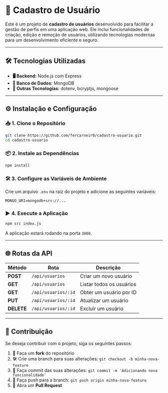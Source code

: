 # 🚀 Cadastro de Usuário

Este é um projeto de **cadastro de usuários** desenvolvido para facilitar a gestão de perfis em uma aplicação web. Ele inclui funcionalidades de criação, edição e remoção de usuários, utilizando tecnologias modernas para um desenvolvimento eficiente e seguro.

---

## 🛠 Tecnologias Utilizadas

- **🖥 Backend:** Node.js com Express
- **💾 Banco de Dados:** MongoDB
- **📡 Outras Tecnologias:** dotenv, bcryptjs, mongoose

---

## ⚙️ Instalação e Configuração

### 📥 1. Clone o Repositório

```bash
git clone https://github.com/fercarneir0/cadastro-usuario.git
cd cadastro-usuario
```

### 📦 2. Instale as Dependências

```bash
npm install
```

### 🛠 3. Configure as Variáveis de Ambiente

Crie um arquivo `.env` na raiz do projeto e adicione as seguintes variáveis:

```env
MONGO_URI=mongodb+srv://...
```

### ▶️ 4. Execute a Aplicação

```bash
npm src index.js
```

A aplicação estará rodando na porta `3000`.

---

## 🌐 Rotas da API

| Método | Rota | Descrição |
|--------|------|-----------|
| **POST** | `/api/usuarios` | Criar um novo usuário |
| **GET** | `/api/usuarios` | Listar todos os usuários |
| **GET** | `/api/usuarios/:id` | Obter um usuário por ID |
| **PUT** | `/api/usuarios/:id` | Atualizar um usuário |
| **DELETE** | `/api/usuarios/:id` | Excluir um usuário |

---

## 🤝 Contribuição

Se deseja contribuir com o projeto, siga os seguintes passos:

1. 🔄 Faça um **fork** do repositório
2. 🛠 Crie uma branch para suas alterações: `git checkout -b minha-nova-feature`
3. 💾 Faça commit das suas alterações: `git commit -m 'Adicionando nova funcionalidade'`
4. 🚀 Faça push para a branch: `git push origin minha-nova-feature`
5. 🎯 Abra um **Pull Request**

